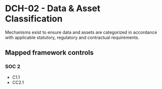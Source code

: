 # DCH-02 - Data & Asset Classification
Mechanisms exist to ensure data and assets are categorized in accordance with applicable statutory, regulatory and contractual requirements. 
## Mapped framework controls
### SOC 2
- C1.1
- CC2.1